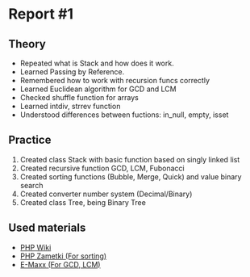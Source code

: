 # Report #1

## Theory

- Repeated what is Stack and how does it work.
- Learned Passing by Reference.
- Remembered how to work with recursion funcs correctly
- Learned Euclidean algorithm for GCD and LCM
- Checked shuffle function for arrays
- Learned intdiv, strrev function
- Understood differences between fuctions: in_null, empty, isset

## Practice

1. Created class Stack with basic function based on singly linked list
2. Created recursive function GCD, LCM, Fubonacci
3. Created sorting functions (Bubble, Merge, Quick) and value binary search
4. Created converter number system (Decimal/Binary)
5. Created class Tree, being Binary Tree

## Used materials

- [PHP Wiki]({<https://www.php.net/manual/ru/index.php>)
- [PHP Zametki (For sorting)]({<http://php-zametki.ru/php-nachinayushhim/136-php-sortirovka.html>)
- [E-Maxx (For GCD, LCM)](<https://e-maxx.ru/algo/euclid_algorithm>)